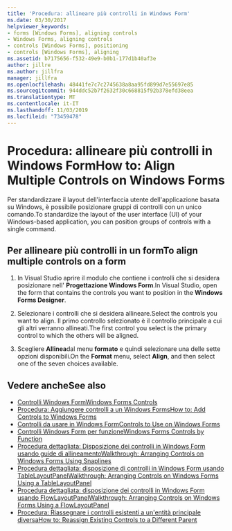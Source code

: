 ```yaml
---
title: 'Procedura: allineare più controlli in Windows Form'
ms.date: 03/30/2017
helpviewer_keywords:
- forms [Windows Forms], aligning controls
- Windows Forms, aligning controls
- controls [Windows Forms], positioning
- controls [Windows Forms], aligning
ms.assetid: b7175656-f532-49e9-b0b1-177d1b40af3e
author: jillre
ms.author: jillfra
manager: jillfra
ms.openlocfilehash: 48441fe7c7c2745638a8aa95fd899d7e55697e85
ms.sourcegitcommit: 944ddc52b7f2632f30c668815f92b378efd38eea
ms.translationtype: MT
ms.contentlocale: it-IT
ms.lasthandoff: 11/03/2019
ms.locfileid: "73459478"
---
```

# <a name="how-to-align-multiple-controls-on-windows-forms"></a><span data-ttu-id="b9140-102">Procedura: allineare più controlli in Windows Form</span><span class="sxs-lookup"><span data-stu-id="b9140-102">How to: Align Multiple Controls on Windows Forms</span></span>

<span data-ttu-id="b9140-103">Per standardizzare il layout dell'interfaccia utente dell'applicazione basata su Windows, è possibile posizionare gruppi di controlli con un unico comando.</span><span class="sxs-lookup"><span data-stu-id="b9140-103">To standardize the layout of the user interface (UI) of your Windows-based application, you can position groups of controls with a single command.</span></span>

## <a name="to-align-multiple-controls-on-a-form"></a><span data-ttu-id="b9140-104">Per allineare più controlli in un form</span><span class="sxs-lookup"><span data-stu-id="b9140-104">To align multiple controls on a form</span></span>

1. <span data-ttu-id="b9140-105">In Visual Studio aprire il modulo che contiene i controlli che si desidera posizionare nell' **Progettazione Windows Form**.</span><span class="sxs-lookup"><span data-stu-id="b9140-105">In Visual Studio, open the form that contains the controls you want to position in the **Windows Forms Designer**.</span></span>

2. <span data-ttu-id="b9140-106">Selezionare i controlli che si desidera allineare.</span><span class="sxs-lookup"><span data-stu-id="b9140-106">Select the controls you want to align.</span></span> <span data-ttu-id="b9140-107">Il primo controllo selezionato è il controllo principale a cui gli altri verranno allineati.</span><span class="sxs-lookup"><span data-stu-id="b9140-107">The first control you select is the primary control to which the others will be aligned.</span></span>

3. <span data-ttu-id="b9140-108">Scegliere **Allinea**dal menu **formato** e quindi selezionare una delle sette opzioni disponibili.</span><span class="sxs-lookup"><span data-stu-id="b9140-108">On the **Format** menu, select **Align**, and then select one of the seven choices available.</span></span>

## <a name="see-also"></a><span data-ttu-id="b9140-109">Vedere anche</span><span class="sxs-lookup"><span data-stu-id="b9140-109">See also</span></span>

- [<span data-ttu-id="b9140-110">Controlli Windows Form</span><span class="sxs-lookup"><span data-stu-id="b9140-110">Windows Forms Controls</span></span>](index.md)
- [<span data-ttu-id="b9140-111">Procedura: Aggiungere controlli a un Windows Forms</span><span class="sxs-lookup"><span data-stu-id="b9140-111">How to: Add Controls to Windows Forms</span></span>](how-to-add-controls-to-windows-forms.md)
- [<span data-ttu-id="b9140-112">Controlli da usare in Windows Form</span><span class="sxs-lookup"><span data-stu-id="b9140-112">Controls to Use on Windows Forms</span></span>](controls-to-use-on-windows-forms.md)
- [<span data-ttu-id="b9140-113">Controlli Windows Form per funzione</span><span class="sxs-lookup"><span data-stu-id="b9140-113">Windows Forms Controls by Function</span></span>](windows-forms-controls-by-function.md)
- [<span data-ttu-id="b9140-114">Procedura dettagliata: Disposizione dei controlli in Windows Form usando guide di allineamento</span><span class="sxs-lookup"><span data-stu-id="b9140-114">Walkthrough: Arranging Controls on Windows Forms Using Snaplines</span></span>](walkthrough-arranging-controls-on-windows-forms-using-snaplines.md)
- [<span data-ttu-id="b9140-115">Procedura dettagliata: disposizione di controlli in Windows Form usando TableLayoutPanel</span><span class="sxs-lookup"><span data-stu-id="b9140-115">Walkthrough: Arranging Controls on Windows Forms Using a TableLayoutPanel</span></span>](walkthrough-arranging-controls-on-windows-forms-using-a-tablelayoutpanel.md)
- [<span data-ttu-id="b9140-116">Procedura dettagliata: disposizione dei controlli in Windows Form usando FlowLayoutPanel</span><span class="sxs-lookup"><span data-stu-id="b9140-116">Walkthrough: Arranging Controls on Windows Forms Using a FlowLayoutPanel</span></span>](walkthrough-arranging-controls-on-windows-forms-using-a-flowlayoutpanel.md)
- [<span data-ttu-id="b9140-117">Procedura: Riassegnare i controlli esistenti a un'entità principale diversa</span><span class="sxs-lookup"><span data-stu-id="b9140-117">How to: Reassign Existing Controls to a Different Parent</span></span>](how-to-reassign-existing-controls-to-a-different-parent.md)
